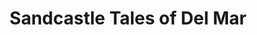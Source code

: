 ---
title: "Sandcastle Tales of Del Mar"
url: /del-mar/sandcastle-tales-of-del-mar/
shop: Bücher
---